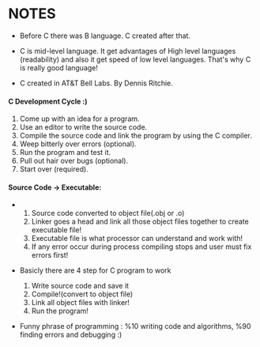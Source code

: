 # NOTES

- Before C there was B language. C created after that.

- C is mid-level language. It get advantages of High level languages (readability) and also it get speed of low level languages. That's why C is really good language!

- C created in AT&T Bell Labs. By Dennis Ritchie.

#### C Development Cycle :)

1. Come up with an idea for a program.
2. Use an editor to write the source code.
3. Compile the source code and link the program by using the C compiler.
4. Weep bitterly over errors (optional).
5. Run the program and test it.
6. Pull out hair over bugs (optional).
7. Start over (required).

#### Source Code -> Executable:
- 
    1. Source code converted to object file(.obj or .o)
    2. Linker goes a head and link all those object files together to create executable file!
    3. Executable file is what processor can understand and work with!
    4. If any error occur during process compiling stops and user must fix errors first!

- Basicly there are 4 step for C program to work
    1. Write source code and save it
    2. Compile!(convert to object file)
    3. Link all object files with linker!
    4. Run the program!

- Funny phrase of programming : %10 writing code and algorithms, %90 finding errors and debugging :)